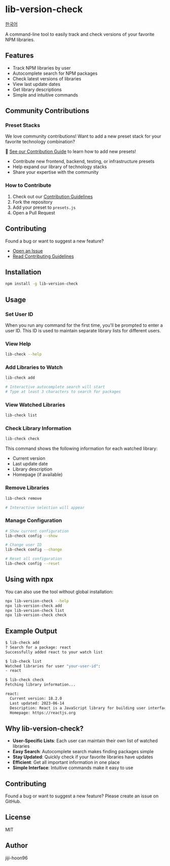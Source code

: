 # lib-version-check

[한국어](./README.ko.md)

A command-line tool to easily track and check versions of your favorite NPM libraries.

## Features

- Track NPM libraries by user
- Autocomplete search for NPM packages
- Check latest versions of libraries
- View last update dates
- Get library descriptions
- Simple and intuitive commands

## Community Contributions

### Preset Stacks
We love community contributions! Want to add a new preset stack for your favorite technology combination?

🚀 [See our Contribution Guide](CONTRIBUTING.md) to learn how to add new presets!

- Contribute new frontend, backend, testing, or infrastructure presets
- Help expand our library of technology stacks
- Share your expertise with the community

### How to Contribute
1. Check out our [Contribution Guidelines](CONTRIBUTING.md)
2. Fork the repository
3. Add your preset to `presets.js`
4. Open a Pull Request

## Contributing

Found a bug or want to suggest a new feature?
- [Open an Issue](https://github.com/jiji-hoon96/lib-version-check/issues)
- [Read Contributing Guidelines](CONTRIBUTING.md)

## Installation

```bash
npm install -g lib-version-check
```

## Usage

### Set User ID
When you run any command for the first time, you'll be prompted to enter a user ID. This ID is used to maintain separate library lists for different users.

### View Help
```bash
lib-check --help
```

### Add Libraries to Watch
```bash
lib-check add

# Interactive autocomplete search will start
# Type at least 3 characters to search for packages
```

### View Watched Libraries
```bash
lib-check list
```

### Check Library Information
```bash
lib-check check
```
This command shows the following information for each watched library:
- Current version
- Last update date
- Library description
- Homepage (if available)

### Remove Libraries
```bash
lib-check remove

# Interactive selection will appear
```

### Manage Configuration
```bash
# Show current configuration
lib-check config --show

# Change user ID
lib-check config --change

# Reset all configuration
lib-check config --reset
```

## Using with npx

You can also use the tool without global installation:

```bash
npx lib-version-check --help
npx lib-version-check add
npx lib-version-check list
npx lib-version-check check
```

## Example Output

```bash
$ lib-check add
? Search for a package: react
Successfully added react to your watch list

$ lib-check list
Watched libraries for user "your-user-id":
- react

$ lib-check check
Fetching library information...

react:
  Current version: 18.2.0
  Last updated: 2023-06-14
  Description: React is a JavaScript library for building user interfaces.
  Homepage: https://reactjs.org
```

## Why lib-version-check?

- **User-Specific Lists**: Each user can maintain their own list of watched libraries
- **Easy Search**: Autocomplete search makes finding packages simple
- **Stay Updated**: Quickly check if your favorite libraries have updates
- **Efficient**: Get all important information in one place
- **Simple Interface**: Intuitive commands make it easy to use

## Contributing

Found a bug or want to suggest a new feature? Please create an issue on GitHub.

## License

MIT

## Author

jiji-hoon96